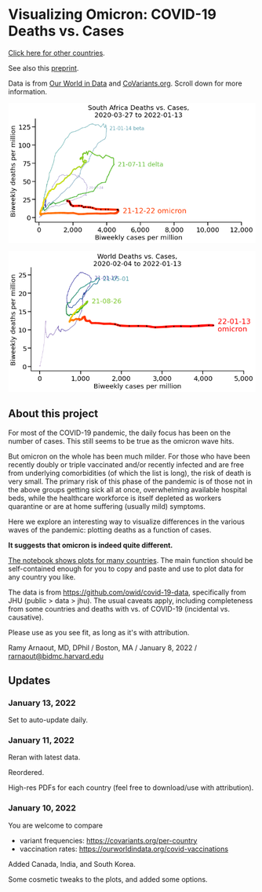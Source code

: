 # Visualizing Omicron: COVID-19 Deaths vs. Cases

<a href="https://github.com/rarnaout/Covidcycles/blob/main/covid_deaths_vs_cases.ipynb">Click here for other countries</a>. 

See also this <a href="https://www.researchsquare.com/article/rs-1257935/v1">preprint</a>. 

Data is from <a href="https://github.com/owid/covid-19-data">Our World in Data</a> and <a href="https://covariants.org/per-country/">CoVariants.org</a>. Scroll down for more information.

![South_Africa](South_Africa.png)

![World](world.png)

## About this project

For most of the COVID-19 pandemic, the daily focus has been on the number of cases. This still seems to be true as the omicron wave hits.

But omicron on the whole has been much milder. For those who have been recently doubly or triple vaccinated and/or recently infected and are free from underlying comorbidities (of which the list is long), the risk of death is very small. The primary risk of this phase of the pandemic is of those not in the above groups getting sick all at once, overwhelming available hospital beds, while the healthcare workforce is itself depleted as workers quarantine or are at home suffering (usually mild) symptoms.

Here we explore an interesting way to visualize differences in the various waves of the pandemic: plotting deaths as a function of cases. 

**It suggests that omicron is indeed quite different.**

<a href="https://github.com/rarnaout/Covidcycles/blob/main/covid_deaths_vs_cases.ipynb">The notebook shows plots for many countries</a>. The main function should be self-contained enough for you to copy and paste and use to plot data for any country you like.

The data is from https://github.com/owid/covid-19-data, specifically from JHU (public > data > jhu). The usual caveats apply, including completeness from some countries and deaths with vs. of COVID-19 (incidental vs. causative).

Please use as you see fit, as long as it's with attribution.

Ramy Arnaout, MD, DPhil / Boston, MA / January 8, 2022 / rarnaout@bidmc.harvard.edu

## Updates

### January 13, 2022

Set to auto-update daily.

### January 11, 2022

Reran with latest data.

Reordered.

High-res PDFs for each country (feel free to download/use with attribution).

### January 10, 2022

You are welcome to compare 

- variant frequencies: https://covariants.org/per-country
- vaccination rates: https://ourworldindata.org/covid-vaccinations

Added Canada, India, and South Korea.

Some cosmetic tweaks to the plots, and added some options.


